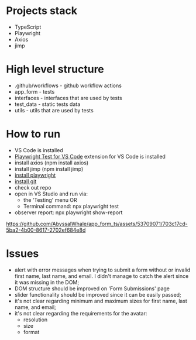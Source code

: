 # Projects stack
- TypeScript
- Playwright
- Axios
- jimp

# High level structure
- .github/workflows - github workflow actions
- app_form - tests
- interfaces - interfaces that are used by tests
- test_data - static tests data
- utils - utils that are used by tests

# How to run
- VS Code is installed
- [Playwright Test for VS Code](https://marketplace.visualstudio.com/items?itemName=ms-playwright.playwright) extension for VS Code is installed
- install axios (npm install axios)
- install jimp (npm install jimp)
- [install playwright](https://playwright.dev/docs/intro)
- [install git](https://git-scm.com/downloads)
- check out repo
- open in VS Studio and run via:
  - the 'Testing' menu OR
  - Terminal command: npx playwright test
- observer report: npx playwright show-report

https://github.com/AbyssalWhale/app_form_ts/assets/53709071/703c17cd-5ba2-4b00-8617-2702ef684e8d

# Issues
- alert with error messages when trying to submit a form without or invalid first name, last name, and email. I didn't manage to catch the alert since it was missing in the DOM;
- DOM structure should be improved on 'Form Submissions' page
- slider functionality should be improved since it can be easily passed;
- it's not clear regarding minimum and maximum sizes for first name, last name, and email;
- it's not clear regarding the requirements for the avatar:
  - resolution
  - size
  - format


